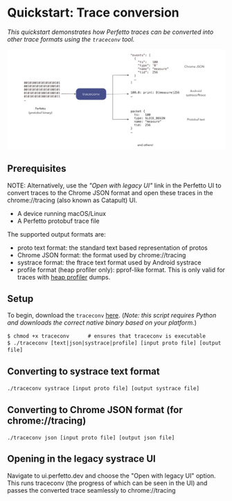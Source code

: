 # Quickstart: Trace conversion

_This quickstart demonstrates how Perfetto traces can be converted into other trace formats using the `traceconv` tool._

![](/docs/images/traceconv-summary.png)

## Prerequisites

NOTE: Alternatively, use the _"Open with legacy UI"_ link in the Perfetto UI to
convert traces to the Chrome JSON format and open these traces in the
chrome://tracing (also known as Catapult) UI.

- A device running macOS/Linux
- A Perfetto protobuf trace file

The supported output formats are:

- proto text format: the standard text based representation of protos
- Chrome JSON format: the format used by chrome://tracing
- systrace format: the ftrace text format used by Android systrace
- profile format (heap profiler only): pprof-like format. This is only valid for
  traces with [heap profiler](/docs/data-sources/native-heap-profiler.md) dumps.

## Setup

To begin, download the `traceconv` [here](). (_Note: this script requires Python and downloads the correct native binary based on your platform._)

```console
$ chmod +x traceconv      # ensures that traceconv is executable 
$ ./traceconv [text|json|systrace|profile] [input proto file] [output file]
```

## Converting to systrace text format

`./traceconv systrace [input proto file] [output systrace file]`

## Converting to Chrome JSON format (for chrome://tracing)

`./traceconv json [input proto file] [output json file]`

## Opening in the legacy systrace UI

Navigate to ui.perfetto.dev and choose the "Open with legacy UI" option. This runs traceconv (the progress of which can be seen in the UI) and passes the converted trace seamlessly to chrome://tracing

